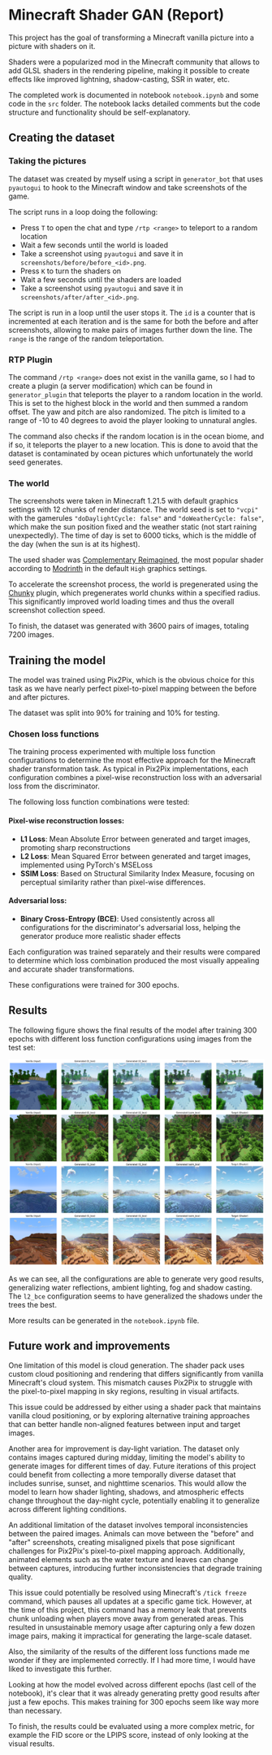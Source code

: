 # Minecraft Shader GAN (Report)

This project has the goal of transforming a Minecraft vanilla picture into a picture with shaders on it.

Shaders were a popularized mod in the Minecraft community that allows to add GLSL shaders in the rendering pipeline, making it possible to create effects like improved lightning, shadow-casting, SSR in water, etc.

The completed work is documented in  notebook `notebook.ipynb` and some code in the `src` folder. The notebook lacks detailed comments but the code structure and functionality should be self-explanatory.

## Creating the dataset

### Taking the pictures

The dataset was created by myself using a script in `generator_bot` that uses `pyautogui` to hook to the Minecraft window and take screenshots of the game.

The script runs in a loop doing the following:
- Press `T` to open the chat and type `/rtp <range>` to teleport to a random location
- Wait a few seconds until the world is loaded
- Take a screenshot using `pyautogui` and save it in `screenshots/before/before_<id>.png`.
- Press `K` to turn the shaders on
- Wait a few seconds until the shaders are loaded
- Take a screenshot using `pyautogui` and save it in `screenshots/after/after_<id>.png`.

The script is run in a loop until the user stops it.
The `id` is a counter that is incremented at each iteration and is the same for both the before and after screenshots, allowing to make pairs of images further down the line. The `range` is the range of the random teleportation.

### RTP Plugin

The command `/rtp <range>` does not exist in the vanilla game, so I had to create a plugin (a server modification) which can be found in `generator_plugin` that teleports the player to a random location in the world. This is set to the highest block in the world and then summed a random offset. The yaw and pitch are also randomized. The pitch is limited to a range of -10 to 40 degrees to avoid the player looking to unnatural angles.

The command also checks if the random location is in the ocean biome, and if so, it teleports the player to a new location. This is done to avoid that the dataset is contaminated by ocean pictures which unfortunately the world seed generates.

### The world

The screenshots were taken in Minecraft 1.21.5 with default graphics settings with 12 chunks of render distance. The world seed is set to `"vcpi"` with the gamerules `"doDaylightCycle: false"` and `"doWeatherCycle: false"`, which make the sun position fixed and the weather static (not start raining unexpectedly). The time of day is set to 6000 ticks, which is the middle of the day (when the sun is at its highest).

The used shader was [Complementary Reimagined](https://github.com/ComplementaryDevelopment/ComplementaryReimagined), the most popular shader according to [Modrinth](https://modrinth.com/shader/complementary-reimagined) in the default `High` graphics settings.

To accelerate the screenshot process, the world is pregenerated using the [Chunky](https://modrinth.com/plugin/chunky) plugin, which pregenerates world chunks within a specified radius. This significantly improved world loading times and thus the overall screenshot collection speed.

To finish, the dataset was generated with 3600 pairs of images, totaling 7200 images.

## Training the model

The model was trained using Pix2Pix, which is the obvious choice for this task as we have nearly perfect pixel-to-pixel mapping between the before and after pictures.

The dataset was split into 90% for training and 10% for testing.

### Chosen loss functions

The training process experimented with multiple loss function configurations to determine the most effective approach for the Minecraft shader transformation task. As typical in Pix2Pix implementations, each configuration combines a pixel-wise reconstruction loss with an adversarial loss from the discriminator.

The following loss function combinations were tested:

#### Pixel-wise reconstruction losses:
- **L1 Loss**: Mean Absolute Error between generated and target images, promoting sharp reconstructions
- **L2 Loss**: Mean Squared Error between generated and target images, implemented using PyTorch's MSELoss
- **SSIM Loss**: Based on Structural Similarity Index Measure, focusing on perceptual similarity rather than pixel-wise differences.

#### Adversarial loss:
- **Binary Cross-Entropy (BCE)**: Used consistently across all configurations for the discriminator's adversarial loss, helping the generator produce more realistic shader effects

Each configuration was trained separately and their results were compared to determine which loss combination produced the most visually appealing and accurate shader transformations.


These configurations were trained for 300 epochs.

## Results

The following figure shows the final results of the model after training 300 epochs with different loss function configurations using images from the test set:

![Model Results](results.png)

As we can see, all the configurations are able to generate very good results, generalizing water reflections, ambient lighting, fog and shadow casting. The `l2_bce` configuration seems to have generalized the shadows under the trees the best.

More results can be generated in the `notebook.ipynb` file.

## Future work and improvements

One limitation of this model is cloud generation. The shader pack uses custom cloud positioning and rendering that differs significantly from vanilla Minecraft's cloud system. This mismatch causes Pix2Pix to struggle with the pixel-to-pixel mapping in sky regions, resulting in visual artifacts. 

This issue could be addressed by either using a shader pack that maintains vanilla cloud positioning, or by exploring alternative training approaches that can better handle non-aligned features between input and target images.

Another area for improvement is day-light variation. The dataset only contains images captured during midday, limiting the model's ability to generate images for different times of day. Future iterations of this project could benefit from collecting a more temporally diverse dataset that includes sunrise, sunset, and nighttime scenarios. This would allow the model to learn how shader lighting, shadows, and atmospheric effects change throughout the day-night cycle, potentially enabling it to generalize across different lighting conditions.

An additional limitation of the dataset involves temporal inconsistencies between the paired images. Animals can move between the "before" and "after" screenshots, creating misaligned pixels that pose significant challenges for Pix2Pix's pixel-to-pixel mapping approach. Additionally, animated elements such as the water texture and leaves can change between captures, introducing further inconsistencies that degrade training quality.

This issue could potentially be resolved using Minecraft's `/tick freeze` command, which pauses all updates at a specific game tick. However, at the time of this project, this command has a memory leak that prevents chunk unloading when players move away from generated areas. This resulted in unsustainable memory usage after capturing only a few dozen image pairs, making it impractical for generating the large-scale dataset.

Also, the similarity of the results of the different loss functions made me wonder if they are implemented correctly. If I had more time, I would have liked to investigate this further.

Looking at how the model evolved across different epochs (last cell of the notebook), it's clear that it was already generating pretty good results after just a few epochs. This makes training for 300 epochs seem like way more than necessary.

To finish, the results could be evaluated using a more complex metric, for example the FID score or the LPIPS score, instead of only looking at the visual results.
